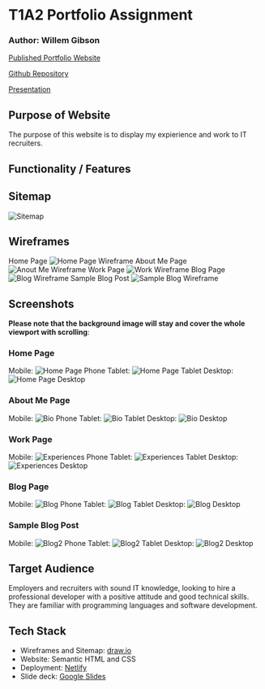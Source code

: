 # T1A2 Portfolio Assignment

### Author:  Willem Gibson

[Published Portfolio Website](https://)

[Github Repository](https://github.com/)

[Presentation](https://youtu.be/)

## Purpose of Website
The purpose of this website is to display my expierience and work to IT recruiters. 

## Functionality / Features



## Sitemap

![Sitemap](docs/Sitemap/sitemap.png "Sitemap")

## Wireframes

Home Page
![Home Page Wireframe](docs/Wireframes/Home%20-%20Desktop.png "Home Page Wireframe")
About Me Page
![Anout Me Wireframe](docs/Wireframes/About%20Me%20-%20Desktop.png "About Me Page Wireframe")
Work Page
![Work Wireframe](docs/Wireframes/Work%20-%20Desktop.png "Work Wireframe")
Blog Page
![Blog Wireframe](docs/Wireframes/Blog%20Page%20-%20Desktop.png "Blog Wireframe")
Sample Blog Post
![Sample Blog Wireframe](docs/Wireframes/Blog%20Posts%20-%20Desktop.png "Sample Blog Wireframe")


## Screenshots

**Please note that the background image will stay and cover the whole viewport with scrolling**:

### Home Page

Mobile:
![Home Page Phone](docs/indexphonefull.png "Home Page Phone")
Tablet:
![Home Page Tablet](docs/indextabletfull.png "Home Page Tablet")
Desktop:
![Home Page Desktop](docs/indexdesktopfull.png "Home Page Desktop")

### About Me Page

Mobile:
![Bio Phone](docs/biophonefull.png "Bio Phone")
Tablet:
![Bio Tablet](docs/biotabletfull.png "Bio Tablet")
Desktop:
![Bio Desktop](docs/biodesktopfull.png "Bio Desktop")

### Work Page

Mobile:
![Experiences Phone](docs/expphonefull.png "Experiences Phone")
Tablet:
![Experiences Tablet](docs/exptabletfull.png "Experiences Tablet")
Desktop:
![Experiences Desktop](docs/expdesktopfull.png "Experiences Desktop")

### Blog Page

Mobile:
![Blog Phone](docs/blogphonefull.png "Blog Phone")
Tablet:
![Blog Tablet](docs/blogtabletfull.png "Blog Tablet")
Desktop:
![Blog Desktop](docs/blogdesktopfull.png "Blog Desktop")

### Sample Blog Post

Mobile:
![Blog2 Phone](docs/blog2phonefull.png "Blog2 Phone")
Tablet:
![Blog2 Tablet](docs/blog2tabletfull.png "Blog2 Tablet")
Desktop:
![Blog2 Desktop](docs/blog2desktopfull.png "Blog2 Desktop")

## Target Audience

Employers and recruiters with sound IT knowledge, looking to hire a professional developer with a positive attitude and good technical skills. They are familiar with programming languages and software development.

## Tech Stack

* Wireframes and Sitemap: [draw.io](https://app.diagrams.net/)
* Website: Semantic HTML and CSS
* Deployment: [Netlify](https://www.netlify.com/)
* Slide deck: [Google Slides](https://docs.google.com/presentation/create/)